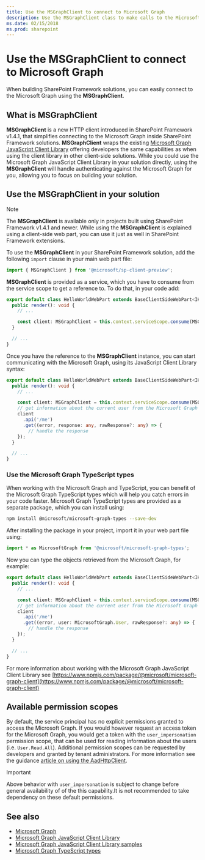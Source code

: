 ```yaml
---
title: Use the MSGraphClient to connect to Microsoft Graph
description: Use the MSGraphClient class to make calls to the Microsoft Graph REST API.
ms.date: 02/15/2018
ms.prod: sharepoint
---
```


# Use the MSGraphClient to connect to Microsoft Graph

When building SharePoint Framework solutions, you can easily connect to the Microsoft Graph using the **MSGraphClient**.

## What is MSGraphClient

**MSGraphClient** is a new HTTP client introduced in SharePoint Framework v1.4.1, that simplifies connecting to the Microsoft Graph inside SharePoint Framework solutions. **MSGraphClient** wraps the existing [Microsoft Graph JavaScript Client Library](https://www.npmjs.com/package/@microsoft/microsoft-graph-client) offering developers the same capabilities as when using the client library in other client-side solutions. While you could use the Microsoft Graph JavaScript Client Library in your solution directly, using the **MSGraphClient** will handle authenticating against the Microsoft Graph for you, allowing you to focus on building your solution.

## Use the MSGraphClient in your solution

> [!NOTE]
> The **MSGraphClient** is available only in projects built using SharePoint Framework v1.4.1 and newer. While using the **MSGraphClient** is explained using a client-side web part, you can use it just as well in SharePoint Framework extensions.

To use the **MSGraphClient** in your SharePoint Framework solution, add the following `import` clause in your main web part file:

```ts
import { MSGraphClient } from '@microsoft/sp-client-preview';
```

**MSGraphClient** is provided as a service, which you have to consume from the service scope to get a reference to. To do that, in your code add:

```ts
export default class HelloWorldWebPart extends BaseClientSideWebPart<IHelloWorldWebPartProps> {
  public render(): void {
    // ...

    const client: MSGraphClient = this.context.serviceScope.consume(MSGraphClient.serviceKey);
  }

  // ...
}
```

Once you have the reference to the **MSGraphClient** instance, you can start communicating with the Microsoft Graph, using its JavaScript Client Library syntax:

```ts
export default class HelloWorldWebPart extends BaseClientSideWebPart<IHelloWorldWebPartProps> {
  public render(): void {
    // ...

    const client: MSGraphClient = this.context.serviceScope.consume(MSGraphClient.serviceKey);
    // get information about the current user from the Microsoft Graph
    client
      .api('/me')
      .get((error, response: any, rawResponse?: any) => {
        // handle the response
    });
  }

  // ...
}
```

### Use the Microsoft Graph TypeScript types

When working with the Microsoft Graph and TypeScript, you can benefit of the Microsoft Graph TypeScript types which will help you catch errors in your code faster. Microsoft Graph TypeScript types are provided as a separate package, which you can install using:

```sh
npm install @microsoft/microsoft-graph-types --save-dev
```

After installing the package in your project, import it in your web part file using:

```ts
import * as MicrosoftGraph from '@microsoft/microsoft-graph-types';
```

Now you can type the objects retrieved from the Microsoft Graph, for example:

```ts
export default class HelloWorldWebPart extends BaseClientSideWebPart<IHelloWorldWebPartProps> {
  public render(): void {
    // ...

    const client: MSGraphClient = this.context.serviceScope.consume(MSGraphClient.serviceKey);
    // get information about the current user from the Microsoft Graph
    client
      .api('/me')
      .get((error, user: MicrosoftGraph.User, rawResponse?: any) => {
        // handle the response
    });
  }

  // ...
}
```

For more information about working with the Microsoft Graph JavaScript Client Library see [https://www.npmjs.com/package/@microsoft/microsoft-graph-client](https://www.npmjs.com/package/@microsoft/microsoft-graph-client)

## Available permission scopes

By default, the service principal has no explicit permissions granted to access the Microsoft Graph. If you would however request an access token for the Microsoft Graph, you would get a token with the `user_impersonation` permission scope, that can be used for reading information about the users (i.e. `User.Read.All`). Additional permission scopes can be requested by developers and granted by tenant administrators. For more information see the guidance [article on using the AadHttpClient](./use-aadhttpclient.md).

> [!IMPORTANT]
> Above behavior with  `user_impersonation` is subject to change before general availability of of the this capability.It is not recommended to take dependency on these default permissions.

## See also

- [Microsoft Graph](https://graph.microsoft.com)
- [Microsoft Graph JavaScript Client Library](https://www.npmjs.com/package/@microsoft/microsoft-graph-client)
- [Microsoft Graph JavaScript Client Library samples](https://github.com/microsoftgraph/msgraph-sdk-javascript/tree/master/samples)
- [Microsoft Graph TypeScript types](https://www.npmjs.com/package/@microsoft/microsoft-graph-types)